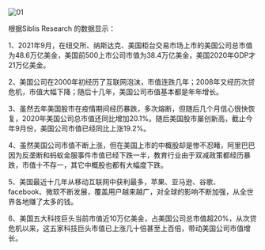 

![01](https://github.com/lizj3624/mynote/tree/master/stock-finance/pictures/us-stock-cap.png)

根据Siblis Research 的数据显示：

1、2021年9月，在纽交所、纳斯达克、美国柜台交易市场上市的美国公司总市值为48.6万亿美金，美国前500上市公司市值为38.4万亿美金，美国2020年GDP才21万亿美金。



2、美国公司在2000年初经历了互联网泡沫，市值连跌几年；2008年又经历次贷危机，市值大幅下降；随后十几年，美国公司市值基本都是年年增长。



3、虽然去年美国股市在疫情期间经历暴跌，多次熔断，但随后几个月信心很快恢复，2020年美国公司总市值还同比增加20.1%。随后美国股市屡创新高，截止今年9月份，美国公司市值已经同比上涨19.2%。



4、虽然美国公司市值不断上涨，但在美国上市的中概股却是惨不忍睹，阿里巴巴因为反垄断和蚂蚁金服事件市值已经下跌一半，教育行业由于双减政策都经历暴跌，市值十不存一，其它中概股也都有大幅度下跌。



5、美国最近十几年从移动互联网中获利最多，苹果、亚马逊、谷歌、facebook、微软不断发展，覆盖用户越来越广，对全球的影响不断加强，从全世界各地赚了太多的钱。



6、美国五大科技巨头当前市值近10万亿美金，占美国公司总市值超20%，从次贷危机以来，这五家科技巨头市值已上涨几十倍甚至上百倍，带动美国公司市值增长。